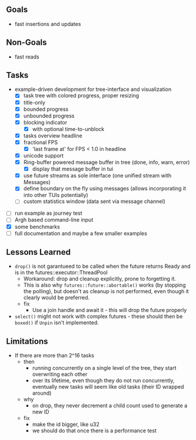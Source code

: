 ## Goals

* fast insertions and updates

## Non-Goals
* fast reads

## Tasks

* example-driven development for tree-interface and visualization
  * [x] task tree with colored progress, proper resizing 
  * [x] title-only
  * [x] bounded progress
  * [x] unbounded progress
  * [x] blocking indicator
    * [x] with optional time-to-unblock
  * [x] tasks overview headline
  * [x] fractional FPS
    * [x] 'last frame at' for FPS < 1.0 in headline
  * [x] unicode support
  * [x] Ring-buffer powered message buffer in tree (done, info, warn, error)
    * [x] display that message buffer in tui
  * [x] use future streams as sole interface (one unified stream with Messages)
  * [x] define boundary on the fly using messages (allows incorporating it into other TUIs potentially)
  * [ ] custom statistics window (data sent via message channel)
* [ ] run example as journey test
* [ ] Argh based command-line input
* [x] some benchmarks
* [ ] full documentation and maybe a few smaller examples

## Lessons Learned

* `drop()` is not garantueed to be called when the future returns Ready and is in the futures::executor::ThreadPool
  * Workaround: drop and cleanup explicitly, prone to forgetting it.
  * This is also why `futures::future::abortable()` works (by stopping the polling), but doesn't as cleanup is not performed,
    even though it clearly would be preferred.
  * fix
    * Use a join handle and await it - this will drop the future properly
* `select()` might not work with complex futures - these should then be `boxed()` if `Unpin` isn't implemented.

## Limitations

* If there are more than 2^16 tasks
  * then
    * running concurrently on a single level of the tree, they start overwriting each other
    * over its lifetime, even though they do not run concurrently, eventually new tasks will seem like old tasks (their ID wrapped around)
  * why
    * on drop, they never decrement a child count used to generate a new ID
  * fix
    * make the id bigger, like u32
    * we should do that once there is a performance test
